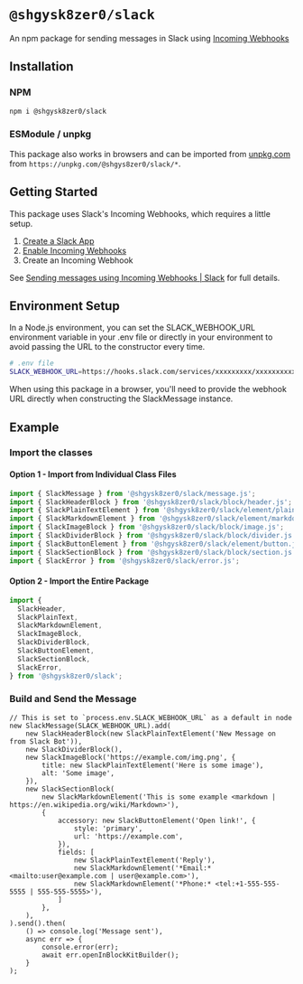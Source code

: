 # `@shgysk8zer0/slack`

An npm package for sending messages in Slack using [Incoming Webhooks](https://api.slack.com/messaging/webhooks)

## Installation

### NPM

```bash
npm i @shgysk8zer0/slack
```

### ESModule / unpkg

This package also works in browsers and can be imported from [unpkg.com](https://unpkg.com/browse/@shgysk8zer0/slack)
from `https://unpkg.com/@shgys8zer0/slack/*`.

## Getting Started

This package uses Slack's Incoming Webhooks, which requires a little setup.

1. [Create a Slack App](https://api.slack.com/apps/new)
2. [Enable Incoming Webhooks](https://api.slack.com/apps)
3. Create an Incoming Webhook

See [Sending messages using Incoming Webhooks | Slack](https://api.slack.com/messaging/webhooks) for full details.

## Environment Setup

In a Node.js environment, you can set the SLACK_WEBHOOK_URL environment variable in your .env file or directly in your environment to avoid passing the URL to the constructor every time.

```bash
# .env file
SLACK_WEBHOOK_URL=https://hooks.slack.com/services/xxxxxxxxx/xxxxxxxxxxx/xxxxxxxx
```

When using this package in a browser, you'll need to provide the webhook URL directly when constructing the SlackMessage instance.

## Example

### Import the classes

#### Option 1 - Import from Individual Class Files

```js
import { SlackMessage } from '@shgysk8zer0/slack/message.js';
import { SlackHeaderBlock } from '@shgysk8zer0/slack/block/header.js';
import { SlackPlainTextElement } from '@shgysk8zer0/slack/element/plain-text.js';
import { SlackMarkdownElement } from '@shgysk8zer0/slack/element/markdown.js';
import { SlackImageBlock } from '@shgysk8zer0/slack/block/image.js';
import { SlackDividerBlock } from '@shgysk8zer0/slack/block/divider.js';
import { SlackButtonElement } from '@shgysk8zer0/slack/element/button.js';
import { SlackSectionBlock } from '@shgysk8zer0/slack/block/section.js';
import { SlackError } from '@shgysk8zer0/slack/error.js';
```

#### Option 2 - Import the Entire Package

```js
import {
  SlackHeader,
  SlackPlainText,
  SlackMarkdownElement,
  SlackImageBlock,
  SlackDividerBlock,
  SlackButtonElement,
  SlackSectionBlock,
  SlackError,
} from '@shgysk8zer0/slack';
```

### Build and Send the Message

```
// This is set to `process.env.SLACK_WEBHOOK_URL` as a default in node
new SlackMessage(SLACK_WEBHOOK_URL).add(
	new SlackHeaderBlock(new SlackPlainTextElement('New Message on from Slack Bot')),
	new SlackDividerBlock(),
	new SlackImageBlock('https://example.com/img.png', {
		title: new SlackPlainTextElement('Here is some image'),
		alt: 'Some image',
	}),
	new SlackSectionBlock(
		new SlackMarkdownElement('This is some example <markdown | https://en.wikipedia.org/wiki/Markdown>'),
		{
			accessory: new SlackButtonElement('Open link!', {
				style: 'primary',
				url: 'https://example.com',
			}),
			fields: [
				new SlackPlainTextElement('Reply'),
				new SlackMarkdownElement('*Email:* <mailto:user@example.com | user@example.com>'),
				new SlackMarkdownElement('*Phone:* <tel:+1-555-555-5555 | 555-555-5555>'),
			]
		},
	),
).send().then(
	() => console.log('Message sent'),
	async err => {
		console.error(err);
		await err.openInBlockKitBuilder();
	}
);
```
